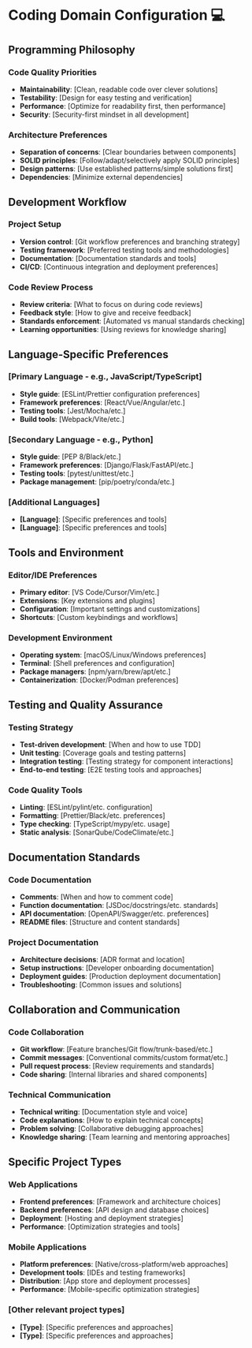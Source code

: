 # Coding Domain Configuration 💻

## Programming Philosophy

### Code Quality Priorities
- **Maintainability**: [Clean, readable code over clever solutions]
- **Testability**: [Design for easy testing and verification]
- **Performance**: [Optimize for readability first, then performance]
- **Security**: [Security-first mindset in all development]

### Architecture Preferences
- **Separation of concerns**: [Clear boundaries between components]
- **SOLID principles**: [Follow/adapt/selectively apply SOLID principles]
- **Design patterns**: [Use established patterns/simple solutions first]
- **Dependencies**: [Minimize external dependencies]

## Development Workflow

### Project Setup
- **Version control**: [Git workflow preferences and branching strategy]
- **Testing framework**: [Preferred testing tools and methodologies]
- **Documentation**: [Documentation standards and tools]
- **CI/CD**: [Continuous integration and deployment preferences]

### Code Review Process
- **Review criteria**: [What to focus on during code reviews]
- **Feedback style**: [How to give and receive feedback]
- **Standards enforcement**: [Automated vs manual standards checking]
- **Learning opportunities**: [Using reviews for knowledge sharing]

## Language-Specific Preferences

### [Primary Language - e.g., JavaScript/TypeScript]
- **Style guide**: [ESLint/Prettier configuration preferences]
- **Framework preferences**: [React/Vue/Angular/etc.]
- **Testing tools**: [Jest/Mocha/etc.]
- **Build tools**: [Webpack/Vite/etc.]

### [Secondary Language - e.g., Python]
- **Style guide**: [PEP 8/Black/etc.]
- **Framework preferences**: [Django/Flask/FastAPI/etc.]
- **Testing tools**: [pytest/unittest/etc.]
- **Package management**: [pip/poetry/conda/etc.]

### [Additional Languages]
- **[Language]**: [Specific preferences and tools]
- **[Language]**: [Specific preferences and tools]

## Tools and Environment

### Editor/IDE Preferences
- **Primary editor**: [VS Code/Cursor/Vim/etc.]
- **Extensions**: [Key extensions and plugins]
- **Configuration**: [Important settings and customizations]
- **Shortcuts**: [Custom keybindings and workflows]

### Development Environment
- **Operating system**: [macOS/Linux/Windows preferences]
- **Terminal**: [Shell preferences and configuration]
- **Package managers**: [npm/yarn/brew/apt/etc.]
- **Containerization**: [Docker/Podman preferences]

## Testing and Quality Assurance

### Testing Strategy
- **Test-driven development**: [When and how to use TDD]
- **Unit testing**: [Coverage goals and testing patterns]
- **Integration testing**: [Testing strategy for component interactions]
- **End-to-end testing**: [E2E testing tools and approaches]

### Code Quality Tools
- **Linting**: [ESLint/pylint/etc. configuration]
- **Formatting**: [Prettier/Black/etc. preferences]
- **Type checking**: [TypeScript/mypy/etc. usage]
- **Static analysis**: [SonarQube/CodeClimate/etc.]

## Documentation Standards

### Code Documentation
- **Comments**: [When and how to comment code]
- **Function documentation**: [JSDoc/docstrings/etc. standards]
- **API documentation**: [OpenAPI/Swagger/etc. preferences]
- **README files**: [Structure and content standards]

### Project Documentation
- **Architecture decisions**: [ADR format and location]
- **Setup instructions**: [Developer onboarding documentation]
- **Deployment guides**: [Production deployment documentation]
- **Troubleshooting**: [Common issues and solutions]

## Collaboration and Communication

### Code Collaboration
- **Git workflow**: [Feature branches/Git flow/trunk-based/etc.]
- **Commit messages**: [Conventional commits/custom format/etc.]
- **Pull request process**: [Review requirements and standards]
- **Code sharing**: [Internal libraries and shared components]

### Technical Communication
- **Technical writing**: [Documentation style and voice]
- **Code explanations**: [How to explain technical concepts]
- **Problem solving**: [Collaborative debugging approaches]
- **Knowledge sharing**: [Team learning and mentoring approaches]

## Specific Project Types

### Web Applications
- **Frontend preferences**: [Framework and architecture choices]
- **Backend preferences**: [API design and database choices]
- **Deployment**: [Hosting and deployment strategies]
- **Performance**: [Optimization strategies and tools]

### Mobile Applications
- **Platform preferences**: [Native/cross-platform/web approaches]
- **Development tools**: [IDEs and testing frameworks]
- **Distribution**: [App store and deployment processes]
- **Performance**: [Mobile-specific optimization strategies]

### [Other relevant project types]
- **[Type]**: [Specific preferences and approaches]
- **[Type]**: [Specific preferences and approaches]